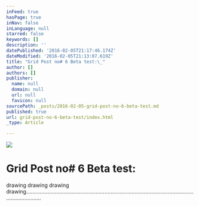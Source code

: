 ```yaml
---
inFeed: true
hasPage: true
inNav: false
inLanguage: null
starred: false
keywords: []
description: ''
datePublished: '2016-02-05T21:17:46.174Z'
dateModified: '2016-02-05T21:13:07.619Z'
title: "Grid Post no# 6 Beta test:\_"
author: []
authors: []
publisher:
  name: null
  domain: null
  url: null
  favicon: null
sourcePath: _posts/2016-02-05-grid-post-no-6-beta-test.md
published: true
url: grid-post-no-6-beta-test/index.html
_type: Article

---
```

![](https://the-grid-user-content.s3-us-west-2.amazonaws.com/3db376c5-4453-4576-84ef-dea8bd50b799.JPG)

# Grid Post no\# 6 Beta test: 

drawing drawing drawing drawing......................................................................................................................................